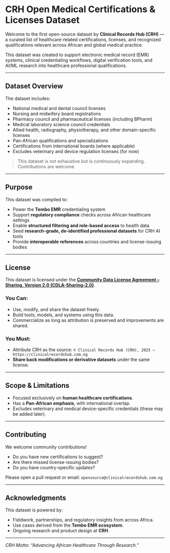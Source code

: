 # CRH Open Medical Certifications & Licenses Dataset

Welcome to the first open-source dataset by **Clinical Records Hub (CRH)** — a curated list of healthcare-related certifications, licenses, and recognized qualifications relevant across African and global medical practice.

This dataset was created to support electronic medical record (EMR) systems, clinical credentialing workflows, digital verification tools, and AI/ML research into healthcare professional qualifications.

---

## Dataset Overview

The dataset includes:

- National medical and dental council licenses
- Nursing and midwifery board registrations
- Pharmacy council and pharmaceutical licenses (including BPharm)
- Medical laboratory science council credentials
- Allied health, radiography, physiotherapy, and other domain-specific licenses
- Pan-African qualifications and specializations
- Certifications from international boards (where applicable)
- Excludes veterinary and device regulation licenses (for now)

> This dataset is not exhaustive but is continuously expanding. Contributions are welcome.

---

## Purpose

This dataset was compiled to:

- Power the **Tembo EMR** credentialing system
- Support **regulatory compliance** checks across African healthcare settings
- Enable **structured filtering and role-based access** to health data
- Seed **research-grade, de-identified professional datasets** for CRH AI tools
- Provide **interoperable references** across countries and license-issuing bodies

---

## License

This dataset is licensed under the **[Community Data License Agreement – Sharing, Version 2.0 (CDLA-Sharing-2.0)](https://cdla.dev/sharing-2-0/)**.

### You Can:
- Use, modify, and share the dataset freely.
- Build tools, models, and systems using this data.
- Commercialize as long as attribution is preserved and improvements are shared.

### You Must:
- Attribute CRH as the source:
  `© Clinical Records Hub (CRH), 2025 – https://clinicalrecordshub.com.ng`
- **Share back modifications or derivative datasets** under the same license.

---

## Scope & Limitations

- Focused exclusively on **human healthcare certifications**.
- Has a **Pan-African emphasis**, with international overlap.
- Excludes veterinary and medical device-specific credentials (these may be added later).

---

## Contributing

We welcome community contributions!

- Do you have new certifications to suggest?
- Are there missed license-issuing bodies?
- Do you have country-specific updates?

Please open a pull request or email: `opensource@clinicalrecordshub.com.ng`

---

## Acknowledgments

This dataset is powered by:
- Fieldwork, partnerships, and regulatory insights from across Africa.
- Use cases derived from the **Tembo EMR ecosystem**.
- Ongoing research and product design at **CRH**.

---

*CRH Motto: “Advancing African Healthcare Through Research.”*

